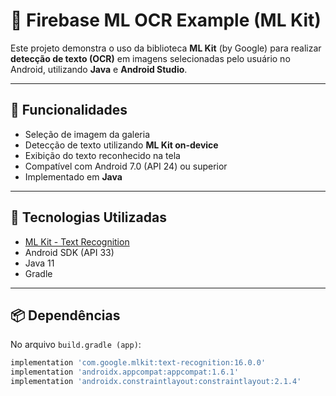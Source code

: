 # 📸 Firebase ML OCR Example (ML Kit)

Este projeto demonstra o uso da biblioteca **ML Kit** (by Google) para realizar **detecção de texto (OCR)** em imagens selecionadas pelo usuário no Android, utilizando **Java** e **Android Studio**.

---

## 🚀 Funcionalidades

- Seleção de imagem da galeria
- Detecção de texto utilizando **ML Kit on-device**
- Exibição do texto reconhecido na tela
- Compatível com Android 7.0 (API 24) ou superior
- Implementado em **Java**

---

## 🧰 Tecnologias Utilizadas

- [ML Kit - Text Recognition](https://developers.google.com/ml-kit/vision/text-recognition/android)
- Android SDK (API 33)
- Java 11
- Gradle

---

## 📦 Dependências

No arquivo `build.gradle (app)`:

```gradle
implementation 'com.google.mlkit:text-recognition:16.0.0'
implementation 'androidx.appcompat:appcompat:1.6.1'
implementation 'androidx.constraintlayout:constraintlayout:2.1.4'
